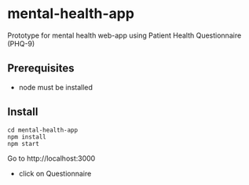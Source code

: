 # mental-health-app
Prototype for mental health web-app using Patient Health Questionnaire (PHQ-9)

## Prerequisites
- node must be installed

## Install

```
cd mental-health-app
npm install
npm start

```

Go to http://localhost:3000
- click on Questionnaire
